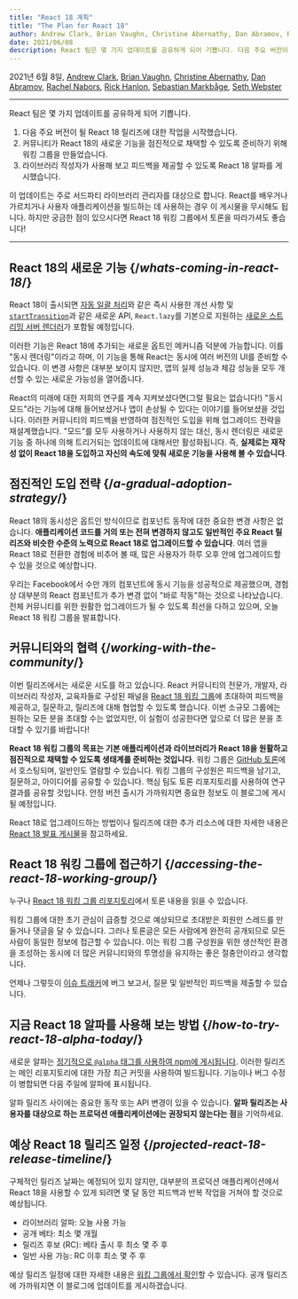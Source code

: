 ```yaml
---
title: "React 18 계획"
title: "The Plan for React 18"
author: Andrew Clark, Brian Vaughn, Christine Abernathy, Dan Abramov, Rachel Nabors, Rick Hanlon, Sebastian Markbage, and Seth Webster
date: 2021/06/08
description: React 팀은 몇 가지 업데이트를 공유하게 되어 기쁩니다. 다음 주요 버전이 될 React 18 릴리즈에 대한 작업을 시작했습니다. 커뮤니티가 React 18의 새로운 기능을 점진적으로 채택할 수 있도록 준비하기 위해 워킹 그룹을 만들었습니다. 라이브러리 작성자가 사용해 보고 피드백을 제공할 수 있도록 React 18 알파를 게시했습니다...
---
```


2021년 6월 8일, [Andrew Clark](https://twitter.com/acdlite), [Brian Vaughn](https://github.com/bvaughn), [Christine Abernathy](https://twitter.com/abernathyca), [Dan Abramov](https://twitter.com/dan_abramov), [Rachel Nabors](https://twitter.com/rachelnabors), [Rick Hanlon](https://twitter.com/rickhanlonii), [Sebastian Markbåge](https://twitter.com/sebmarkbage), [Seth Webster](https://twitter.com/sethwebster)

---

<Intro>

React 팀은 몇 가지 업데이트를 공유하게 되어 기쁩니다.

1. 다음 주요 버전이 될 React 18 릴리즈에 대한 작업을 시작했습니다.
2. 커뮤니티가 React 18의 새로운 기능을 점진적으로 채택할 수 있도록 준비하기 위해 워킹 그룹을 만들었습니다.
3. 라이브러리 작성자가 사용해 보고 피드백을 제공할 수 있도록 React 18 알파를 게시했습니다.

이 업데이트는 주로 서드파티 라이브러리 관리자를 대상으로 합니다. React를 배우거나 가르치거나 사용자 애플리케이션을 빌드하는 데 사용하는 경우 이 게시물을 무시해도 됩니다. 하지만 궁금한 점이 있으시다면 React 18 워킹 그룹에서 토론을 따라가셔도 좋습니다!

---

</Intro>

## React 18의 새로운 기능 {/*whats-coming-in-react-18*/}

React 18이 출시되면 [자동 일괄 처리](https://github.com/reactwg/react-18/discussions/21)와 같은 즉시 사용한 개선 사항 및 [`startTransition`](https://github.com/reactwg/react-18/discussions/41)과 같은 새로운 API, `React.lazy`를 기본으로 지원하는 [새로운 스트리밍 서버 렌더러](https://github.com/reactwg/react-18/discussions/37)가 포함될 예정입니다.

이러한 기능은 React 18에 추가되는 새로운 옵트인 메커니즘 덕분에 가능합니다. 이를 "동시 렌더링"이라고 하며, 이 기능을 통해 React는 동시에 여러 버전의 UI를 준비할 수 있습니다. 이 변경 사항은 대부분 보이지 않지만, 앱의 실제 성능과 체감 성능을 모두 개선할 수 있는 새로운 가능성을 열어줍니다.

React의 미래에 대한 저희의 연구를 계속 지켜보셨다면(그럴 필요는 없습니다!) "동시 모드"라는 기능에 대해 들어보셨거나 앱이 손상될 수 있다는 이야기를 들어보셨을 것입니다. 이러한 커뮤니티의 피드백을 반영하여 점진적인 도입을 위해 업그레이드 전략을 재설계했습니다. "모드"를 모두 사용하거나 사용하지 않는 대신, 동시 렌더링은 새로운 기능 중 하나에 의해 트리거되는 업데이트에 대해서만 활성화됩니다. 즉, **실제로는 재작성 없이 React 18을 도입하고 자신의 속도에 맞춰 새로운 기능을 사용해 볼 수 있습니다**.

## 점진적인 도입 전략 {/*a-gradual-adoption-strategy*/}

React 18의 동시성은 옵트인 방식이므로 컴포넌트 동작에 대한 중요한 변경 사항은 없습니다. **애플리케이션 코드를 거의 또는 전혀 변경하지 않고도 일반적인 주요 React 릴리즈와 비슷한 수준의 노력으로 React 18로 업그레이드할 수 있습니다**. 여러 앱을 React 18로 전환한 경험에 비추어 볼 때, 많은 사용자가 하루 오후 안에 업그레이드할 수 있을 것으로 예상합니다.

우리는 Facebook에서 수만 개의 컴포넌트에 동시 기능을 성공적으로 제공했으며, 경험상 대부분의 React 컴포넌트가 추가 변경 없이 "바로 작동"하는 것으로 나타났습니다. 전체 커뮤니티를 위한 원활한 업그레이드가 될 수 있도록 최선을 다하고 있으며, 오늘 React 18 워킹 그룹을 발표합니다.

## 커뮤니티와의 협력 {/*working-with-the-community*/}

이번 릴리즈에서는 새로운 시도를 하고 있습니다. React 커뮤니티의 전문가, 개발자, 라이브러리 작성자, 교육자들로 구성된 패널을 [React 18 워킹 그룹](https://github.com/reactwg/react-18)에 초대하여 피드백을 제공하고, 질문하고, 릴리즈에 대해 협업할 수 있도록 했습니다. 이번 소규모 그룹에는 원하는 모든 분을 초대할 수는 없었지만, 이 실험이 성공한다면 앞으로 더 많은 분을 초대할 수 있기를 바랍니다!

**React 18 워킹 그룹의 목표는 기본 애플리케이션과 라이브러리가 React 18을 원활하고 점진적으로 채택할 수 있도록 생태계를 준비하는 것입니다.** 워킹 그룹은 [GitHub 토론](https://github.com/reactwg/react-18/discussions)에서 호스팅되며, 일반인도 열람할 수 있습니다. 워킹 그룹의 구성원은 피드백을 남기고, 질문하고, 아이디어를 공유할 수 있습니다. 핵심 팀도 토론 리포지토리를 사용하여 연구 결과를 공유할 것입니다. 안정 버전 출시가 가까워지면 중요한 정보도 이 블로그에 게시될 예정입니다.

React 18로 업그레이드하는 방법이나 릴리즈에 대한 추가 리소스에 대한 자세한 내용은 [React 18 발표 게시물](https://github.com/reactwg/react-18/discussions/4)을 참고하세요.

## React 18 워킹 그룹에 접근하기 {/*accessing-the-react-18-working-group*/}

누구나 [React 18 워킹 그룹 리포지토리](https://github.com/reactwg/react-18)에서 토론 내용을 읽을 수 있습니다.

워킹 그룹에 대한 초기 관심이 급증할 것으로 예상되므로 초대받은 회원만 스레드를 만들거나 댓글을 달 수 있습니다. 그러나 토론글은 모든 사람에게 완전히 공개되므로 모든 사람이 동일한 정보에 접근할 수 있습니다. 이는 워킹 그룹 구성원을 위한 생산적인 환경을 조성하는 동시에 더 많은 커뮤니티와의 투명성을 유지하는 좋은 절충안이라고 생각합니다.

언제나 그렇듯이 [이슈 트래커](https://github.com/facebook/react/issues)에 버그 보고서, 질문 및 일반적인 피드백을 제출할 수 있습니다.

## 지금 React 18 알파를 사용해 보는 방법 {/*how-to-try-react-18-alpha-today*/}

새로운 알파는 [정기적으로 `@alpha` 태그를 사용하여 npm에 게시됩니다](https://github.com/reactwg/react-18/discussions/9). 이러한 릴리즈는 메인 리포지토리에 대한 가장 최근 커밋을 사용하여 빌드됩니다. 기능이나 버그 수정이 병합되면 다음 주일에 알파에 표시됩니다.

알파 릴리즈 사이에는 중요한 동작 또는 API 변경이 있을 수 있습니다. **알파 릴리즈는 사용자를 대상으로 하는 프로덕션 애플리케이션에는 권장되지 않는다는 점**을 기억하세요.

## 예상 React 18 릴리즈 일정 {/*projected-react-18-release-timeline*/}

구체적인 릴리즈 날짜는 예정되어 있지 않지만, 대부분의 프로덕션 애플리케이션에서 React 18을 사용할 수 있게 되려면 몇 달 동안 피드백과 반복 작업을 거쳐야 할 것으로 예상됩니다.

* 라이브러리 알파: 오늘 사용 가능
* 공개 베타: 최소 몇 개월
* 릴리즈 후보 (RC): 베타 출시 후 최소 몇 주 후
* 일반 사용 가능: RC 이후 최소 몇 주 후

예상 릴리즈 일정에 대한 자세한 내용은 [워킹 그룹에서 확인](https://github.com/reactwg/react-18/discussions/9)할 수 있습니다. 공개 릴리즈에 가까워지면 이 블로그에 업데이트를 게시하겠습니다.

